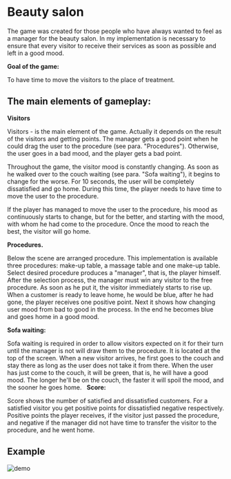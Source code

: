 Beauty salon
======

The game was created for those people who have always wanted to feel as a manager for the beauty salon. In my implementation is necessary to ensure that every visitor to receive their services as soon as possible and left in a good mood.

**Goal of the game:**

To have time to move the visitors to the place of treatment.

The main elements of gameplay:
----

**Visitors**

Visitors - is the main element of the game. Actually it depends on the result of the visitors and getting points. The manager gets a good point when he could drag the user to the procedure (see para. "Procedures"). Otherwise, the user goes in a bad mood, and the player gets a bad point.

Throughout the game, the visitor mood is constantly changing. As soon as he walked over to the couch waiting (see para. "Sofa waiting"), it begins to change for the worse. For 10 seconds, the user will be completely dissatisfied and go home. During this time, the player needs to have time to move the user to the procedure. 

If the player has managed to move the user to the procedure, his mood as continuously starts to change, but for the better, and starting with the mood, with whom he had come to the procedure. Once the mood to reach the best, the visitor will go home.

**Procedures.**

Below the scene are arranged procedure. This implementation is available three procedures: make-up table, a massage table and one make-up table. Select desired procedure produces a "manager", that is, the player himself.
After the selection process, the manager must win any visitor to the free procedure. As soon as he put it, the visitor immediately starts to rise up. When a customer is ready to leave home, he would be blue, after he had gone, the player receives one positive point.
Next it shows how changing user mood from bad to good in the process. In the end he becomes blue and goes home in a good mood.

**Sofa waiting:**

Sofa waiting is required in order to allow visitors expected on it for their turn until the manager is not will draw them to the procedure. It is located at the top of the screen. When a new visitor arrives, he first goes to the couch and stay there as long as the user does not take it from there. When the user has just come to the couch, it will be green, that is, he will have a good mood. The longer he'll be on the couch, the faster it will spoil the mood, and the sooner he goes home.
 
**Score:**

Score shows the number of satisfied and dissatisfied customers. For a satisfied visitor you get positive points for dissatisfied negative respectively. Positive points the player receives, if the visitor just passed the procedure, and negative if the manager did not have time to transfer the visitor to the procedure, and he went home.

Example
-------

![demo](demo.gif)